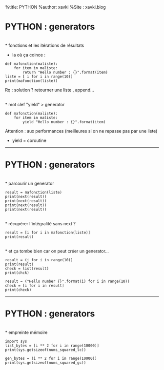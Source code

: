 %title: PYTHON
%author: xavki
%Site : xavki.blog


# PYTHON : generators


<br>
* fonctions et les itérations de résultats

* la où ça coince :

```
def mafonction(maliste):
    for item in maliste:
        return "Hello number : {}".format(item)
liste = [ i for i in range(10)]
print(mafonction(liste))
```

Rq : solution ? retourner une liste , append...

<br>
* mot clef "yield" > generator

```
def mafonction(maliste):
    for item in maliste:
        yield "Hello number : {}".format(item)
```

Attention : aux performances (meilleures si on ne repasse pas par une liste)

* yield = coroutine

--------------------------------------------------------------------------


# PYTHON : generators


<br>
* parcourir un generator

```
result = mafonction(liste)
print(next(result))
print(next(result))
print(next(result))
print(next(result))
```

<br>
* récupérer l'intégralité sans next ?

```
result = [i for i in mafonction(liste)]
print(result)
```

<br>
* et ça tombe bien car on peut créer un generator...

```
result = (i for i in range(10))
print(result)
check = list(result)
print(chck)
```

```
result = ("Hello number {}".format(i) for i in range(10))
check = [i for i in result]
print(check)
```

--------------------------------------------------------------------------


# PYTHON : generators


<br>
* empreinte mémoire


```
import sys
list_bytes = [i ** 2 for i in range(10000)]
print(sys.getsizeof(nums_squared_lc))

gen_bytes = (i ** 2 for i in range(10000))
print(sys.getsizeof(nums_squared_gc))
```

